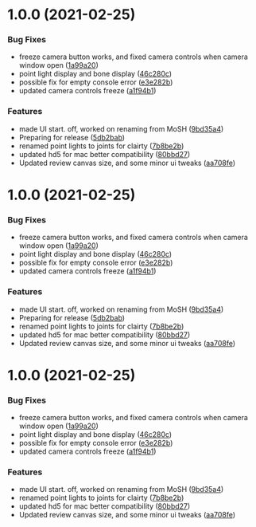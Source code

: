 # 1.0.0 (2021-02-25)


### Bug Fixes

* freeze camera button works, and fixed camera controls when camera window open ([1a99a20](https://github.com/BioMotionLab/SUP/commit/1a99a20d1f515456658644102f4968bc6abcb7d3))
* point light display and bone display ([46c280c](https://github.com/BioMotionLab/SUP/commit/46c280c7484dd5088b459c0f06c165b49bd7bd03))
* possible fix for empty console error ([e3e282b](https://github.com/BioMotionLab/SUP/commit/e3e282ba5bc584f4429bdb1e3d4917b02b634f83))
* updated camera controls freeze ([a1f94b1](https://github.com/BioMotionLab/SUP/commit/a1f94b164d77ea7f13f985e25dcdbe6e5e86beab))


### Features

* made UI start. off, worked on renaming from MoSH ([9bd35a4](https://github.com/BioMotionLab/SUP/commit/9bd35a40d2f7f15dac27c4ce04b9d7b4420f6105))
* Preparing for release ([5db2bab](https://github.com/BioMotionLab/SUP/commit/5db2bab399ad2c5eafd4702e5e4e135809bfd505))
* renamed point lights to joints for clairty ([7b8be2b](https://github.com/BioMotionLab/SUP/commit/7b8be2b340ef9c42e478aa0f1f4778d5ae758b38))
* updated hd5 for mac better compatibility ([80bbd27](https://github.com/BioMotionLab/SUP/commit/80bbd2717f1f2931f13a9a94271a2c680f57e5e4))
* Updated review canvas size, and some minor ui tweaks ([aa708fe](https://github.com/BioMotionLab/SUP/commit/aa708fe4a6ad12e2f957f652aa268a54ab3fdd0d))

# 1.0.0 (2021-02-25)


### Bug Fixes

* freeze camera button works, and fixed camera controls when camera window open ([1a99a20](https://github.com/BioMotionLab/SUP/commit/1a99a20d1f515456658644102f4968bc6abcb7d3))
* point light display and bone display ([46c280c](https://github.com/BioMotionLab/SUP/commit/46c280c7484dd5088b459c0f06c165b49bd7bd03))
* possible fix for empty console error ([e3e282b](https://github.com/BioMotionLab/SUP/commit/e3e282ba5bc584f4429bdb1e3d4917b02b634f83))
* updated camera controls freeze ([a1f94b1](https://github.com/BioMotionLab/SUP/commit/a1f94b164d77ea7f13f985e25dcdbe6e5e86beab))


### Features

* made UI start. off, worked on renaming from MoSH ([9bd35a4](https://github.com/BioMotionLab/SUP/commit/9bd35a40d2f7f15dac27c4ce04b9d7b4420f6105))
* Preparing for release ([5db2bab](https://github.com/BioMotionLab/SUP/commit/5db2bab399ad2c5eafd4702e5e4e135809bfd505))
* renamed point lights to joints for clairty ([7b8be2b](https://github.com/BioMotionLab/SUP/commit/7b8be2b340ef9c42e478aa0f1f4778d5ae758b38))
* updated hd5 for mac better compatibility ([80bbd27](https://github.com/BioMotionLab/SUP/commit/80bbd2717f1f2931f13a9a94271a2c680f57e5e4))
* Updated review canvas size, and some minor ui tweaks ([aa708fe](https://github.com/BioMotionLab/SUP/commit/aa708fe4a6ad12e2f957f652aa268a54ab3fdd0d))

# 1.0.0 (2021-02-25)


### Bug Fixes

* freeze camera button works, and fixed camera controls when camera window open ([1a99a20](https://github.com/BioMotionLab/SUP/commit/1a99a20d1f515456658644102f4968bc6abcb7d3))
* point light display and bone display ([46c280c](https://github.com/BioMotionLab/SUP/commit/46c280c7484dd5088b459c0f06c165b49bd7bd03))
* possible fix for empty console error ([e3e282b](https://github.com/BioMotionLab/SUP/commit/e3e282ba5bc584f4429bdb1e3d4917b02b634f83))
* updated camera controls freeze ([a1f94b1](https://github.com/BioMotionLab/SUP/commit/a1f94b164d77ea7f13f985e25dcdbe6e5e86beab))


### Features

* made UI start. off, worked on renaming from MoSH ([9bd35a4](https://github.com/BioMotionLab/SUP/commit/9bd35a40d2f7f15dac27c4ce04b9d7b4420f6105))
* renamed point lights to joints for clairty ([7b8be2b](https://github.com/BioMotionLab/SUP/commit/7b8be2b340ef9c42e478aa0f1f4778d5ae758b38))
* updated hd5 for mac better compatibility ([80bbd27](https://github.com/BioMotionLab/SUP/commit/80bbd2717f1f2931f13a9a94271a2c680f57e5e4))
* Updated review canvas size, and some minor ui tweaks ([aa708fe](https://github.com/BioMotionLab/SUP/commit/aa708fe4a6ad12e2f957f652aa268a54ab3fdd0d))
